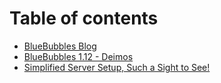 # Table of contents

* [BlueBubbles Blog](README.md)
* [BlueBubbles 1.12 - Deimos](deimos-release.md)
* [Simplified Server Setup, Such a Sight to See!](simplified-setup.md)
